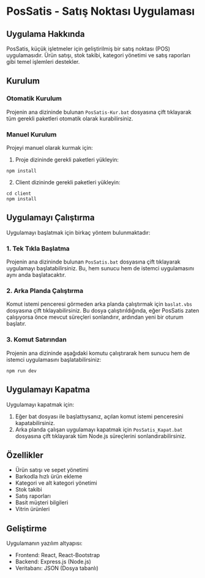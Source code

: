 # PosSatis - Satış Noktası Uygulaması

## Uygulama Hakkında
PosSatis, küçük işletmeler için geliştirilmiş bir satış noktası (POS) uygulamasıdır. Ürün satışı, stok takibi, kategori yönetimi ve satış raporları gibi temel işlemleri destekler.

## Kurulum

### Otomatik Kurulum
Projenin ana dizininde bulunan `PosSatis-Kur.bat` dosyasına çift tıklayarak tüm gerekli paketleri otomatik olarak kurabilirsiniz.

### Manuel Kurulum
Projeyi manuel olarak kurmak için:

1. Proje dizininde gerekli paketleri yükleyin:
```
npm install
```

2. Client dizininde gerekli paketleri yükleyin:
```
cd client
npm install
```

## Uygulamayı Çalıştırma

Uygulamayı başlatmak için birkaç yöntem bulunmaktadır:

### 1. Tek Tıkla Başlatma

Projenin ana dizininde bulunan `PosSatis.bat` dosyasına çift tıklayarak uygulamayı başlatabilirsiniz. Bu, hem sunucu hem de istemci uygulamasını aynı anda başlatacaktır.

### 2. Arka Planda Çalıştırma

Komut istemi penceresi görmeden arka planda çalıştırmak için `baslat.vbs` dosyasına çift tıklayabilirsiniz. Bu dosya çalıştırıldığında, eğer PosSatis zaten çalışıyorsa önce mevcut süreçleri sonlandırır, ardından yeni bir oturum başlatır.

### 3. Komut Satırından

Projenin ana dizininde aşağıdaki komutu çalıştırarak hem sunucu hem de istemci uygulamasını başlatabilirsiniz:

```
npm run dev
```

## Uygulamayı Kapatma

Uygulamayı kapatmak için:

1. Eğer bat dosyası ile başlattıysanız, açılan komut istemi penceresini kapatabilirsiniz.
2. Arka planda çalışan uygulamayı kapatmak için `PosSatis_Kapat.bat` dosyasına çift tıklayarak tüm Node.js süreçlerini sonlandırabilirsiniz.

## Özellikler

- Ürün satışı ve sepet yönetimi
- Barkodla hızlı ürün ekleme
- Kategori ve alt kategori yönetimi
- Stok takibi
- Satış raporları
- Basit müşteri bilgileri
- Vitrin ürünleri

## Geliştirme

Uygulamanın yazılım altyapısı:
- Frontend: React, React-Bootstrap
- Backend: Express.js (Node.js)
- Veritabanı: JSON (Dosya tabanlı) 